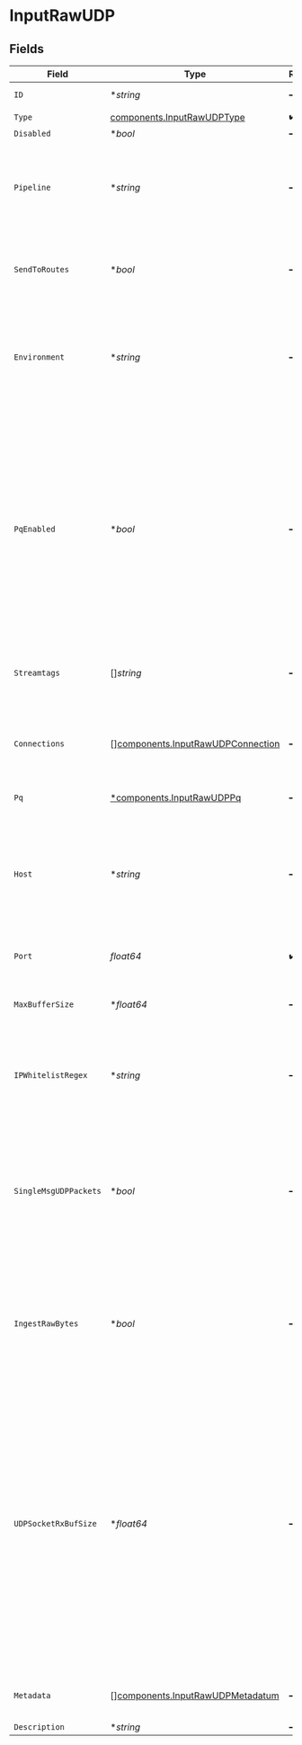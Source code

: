 # InputRawUDP


## Fields

| Field                                                                                                                                                                                                                                                                              | Type                                                                                                                                                                                                                                                                               | Required                                                                                                                                                                                                                                                                           | Description                                                                                                                                                                                                                                                                        |
| ---------------------------------------------------------------------------------------------------------------------------------------------------------------------------------------------------------------------------------------------------------------------------------- | ---------------------------------------------------------------------------------------------------------------------------------------------------------------------------------------------------------------------------------------------------------------------------------- | ---------------------------------------------------------------------------------------------------------------------------------------------------------------------------------------------------------------------------------------------------------------------------------- | ---------------------------------------------------------------------------------------------------------------------------------------------------------------------------------------------------------------------------------------------------------------------------------- |
| `ID`                                                                                                                                                                                                                                                                               | **string*                                                                                                                                                                                                                                                                          | :heavy_minus_sign:                                                                                                                                                                                                                                                                 | Unique ID for this input                                                                                                                                                                                                                                                           |
| `Type`                                                                                                                                                                                                                                                                             | [components.InputRawUDPType](../../models/components/inputrawudptype.md)                                                                                                                                                                                                           | :heavy_check_mark:                                                                                                                                                                                                                                                                 | N/A                                                                                                                                                                                                                                                                                |
| `Disabled`                                                                                                                                                                                                                                                                         | **bool*                                                                                                                                                                                                                                                                            | :heavy_minus_sign:                                                                                                                                                                                                                                                                 | N/A                                                                                                                                                                                                                                                                                |
| `Pipeline`                                                                                                                                                                                                                                                                         | **string*                                                                                                                                                                                                                                                                          | :heavy_minus_sign:                                                                                                                                                                                                                                                                 | Pipeline to process data from this Source before sending it through the Routes                                                                                                                                                                                                     |
| `SendToRoutes`                                                                                                                                                                                                                                                                     | **bool*                                                                                                                                                                                                                                                                            | :heavy_minus_sign:                                                                                                                                                                                                                                                                 | Select whether to send data to Routes, or directly to Destinations.                                                                                                                                                                                                                |
| `Environment`                                                                                                                                                                                                                                                                      | **string*                                                                                                                                                                                                                                                                          | :heavy_minus_sign:                                                                                                                                                                                                                                                                 | Optionally, enable this config only on a specified Git branch. If empty, will be enabled everywhere.                                                                                                                                                                               |
| `PqEnabled`                                                                                                                                                                                                                                                                        | **bool*                                                                                                                                                                                                                                                                            | :heavy_minus_sign:                                                                                                                                                                                                                                                                 | Use a disk queue to minimize data loss when connected services block. See [Cribl Docs](https://docs.cribl.io/stream/persistent-queues) for PQ defaults (Cribl-managed Cloud Workers) and configuration options (on-prem and hybrid Workers).                                       |
| `Streamtags`                                                                                                                                                                                                                                                                       | []*string*                                                                                                                                                                                                                                                                         | :heavy_minus_sign:                                                                                                                                                                                                                                                                 | Tags for filtering and grouping in @{product}                                                                                                                                                                                                                                      |
| `Connections`                                                                                                                                                                                                                                                                      | [][components.InputRawUDPConnection](../../models/components/inputrawudpconnection.md)                                                                                                                                                                                             | :heavy_minus_sign:                                                                                                                                                                                                                                                                 | Direct connections to Destinations, and optionally via a Pipeline or a Pack                                                                                                                                                                                                        |
| `Pq`                                                                                                                                                                                                                                                                               | [*components.InputRawUDPPq](../../models/components/inputrawudppq.md)                                                                                                                                                                                                              | :heavy_minus_sign:                                                                                                                                                                                                                                                                 | N/A                                                                                                                                                                                                                                                                                |
| `Host`                                                                                                                                                                                                                                                                             | **string*                                                                                                                                                                                                                                                                          | :heavy_minus_sign:                                                                                                                                                                                                                                                                 | Address to bind on. For IPv4 (all addresses), use the default '0.0.0.0'. For IPv6, enter '::' (all addresses) or specify an IP address.                                                                                                                                            |
| `Port`                                                                                                                                                                                                                                                                             | *float64*                                                                                                                                                                                                                                                                          | :heavy_check_mark:                                                                                                                                                                                                                                                                 | Port to listen on                                                                                                                                                                                                                                                                  |
| `MaxBufferSize`                                                                                                                                                                                                                                                                    | **float64*                                                                                                                                                                                                                                                                         | :heavy_minus_sign:                                                                                                                                                                                                                                                                 | Maximum number of events to buffer when downstream is blocking.                                                                                                                                                                                                                    |
| `IPWhitelistRegex`                                                                                                                                                                                                                                                                 | **string*                                                                                                                                                                                                                                                                          | :heavy_minus_sign:                                                                                                                                                                                                                                                                 | Regex matching IP addresses that are allowed to send data                                                                                                                                                                                                                          |
| `SingleMsgUDPPackets`                                                                                                                                                                                                                                                              | **bool*                                                                                                                                                                                                                                                                            | :heavy_minus_sign:                                                                                                                                                                                                                                                                 | If true, each UDP packet is assumed to contain a single message. If false, each UDP packet is assumed to contain multiple messages, separated by newlines.                                                                                                                         |
| `IngestRawBytes`                                                                                                                                                                                                                                                                   | **bool*                                                                                                                                                                                                                                                                            | :heavy_minus_sign:                                                                                                                                                                                                                                                                 | If true, a __rawBytes field will be added to each event containing the raw bytes of the datagram.                                                                                                                                                                                  |
| `UDPSocketRxBufSize`                                                                                                                                                                                                                                                               | **float64*                                                                                                                                                                                                                                                                         | :heavy_minus_sign:                                                                                                                                                                                                                                                                 | Optionally, set the SO_RCVBUF socket option for the UDP socket. This value tells the operating system how many bytes can be buffered in the kernel before events are dropped. Leave blank to use the OS default. Caution: Increasing this value will affect OS memory utilization. |
| `Metadata`                                                                                                                                                                                                                                                                         | [][components.InputRawUDPMetadatum](../../models/components/inputrawudpmetadatum.md)                                                                                                                                                                                               | :heavy_minus_sign:                                                                                                                                                                                                                                                                 | Fields to add to events from this input                                                                                                                                                                                                                                            |
| `Description`                                                                                                                                                                                                                                                                      | **string*                                                                                                                                                                                                                                                                          | :heavy_minus_sign:                                                                                                                                                                                                                                                                 | N/A                                                                                                                                                                                                                                                                                |
